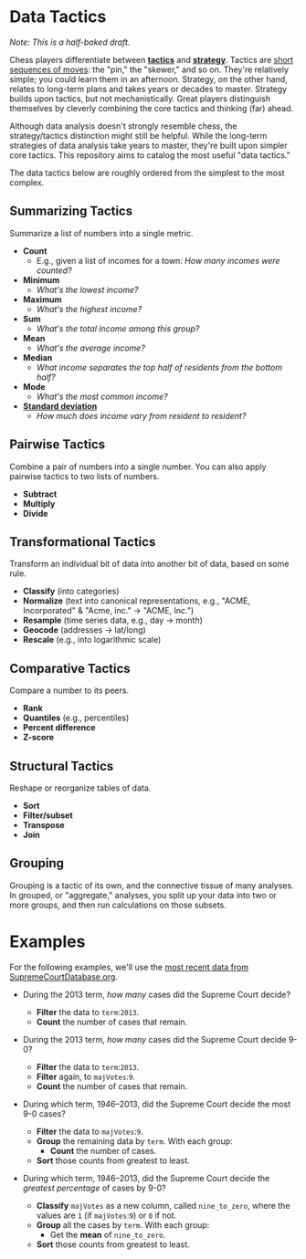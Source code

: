 # Data Tactics

*Note: This is a half-baked draft.*

Chess players differentiate between [__tactics__](http://en.wikipedia.org/wiki/Chess_tactic) and [__strategy__](http://en.wikipedia.org/wiki/Chess_strategy). Tactics are [short sequences of moves](http://www.chessfornovices.com/chessstrategyvstactics.html): the "pin," the "skewer," and so on. They're relatively simple; you could learn them in an afternoon. Strategy, on the other hand, relates to long-term plans and takes years or decades to master. Strategy builds upon tactics, but not mechanistically. Great players distinguish themselves by cleverly combining the core tactics and thinking (far) ahead. 

Although data analysis doesn't strongly resemble chess, the strategy/tactics distinction might still be helpful. While the long-term strategies of data analysis take years to master, they're built upon simpler core tactics. This repository aims to catalog the most useful "data tactics."

The data tactics below are roughly ordered from the simplest to the most complex.

## Summarizing Tactics

Summarize a list of numbers into a single metric.

- __Count__
	- E.g., given a list of incomes for a town: *How many incomes were counted?*
- __Minimum__
	- *What's the lowest income?*
- __Maximum__
	- *What's the highest income?*
- __Sum__
	- *What's the total income among this group?*
- __Mean__
	- *What's the average income?*
- __Median__
	- *What income separates the top half of residents from the bottom half?*
- __Mode__
	- *What's the most common income?*
- [__Standard deviation__](http://en.wikipedia.org/wiki/Standard_deviation)
	- *How much does income vary from resident to resident?*

## Pairwise Tactics

Combine a pair of numbers into a single number. You can also apply pairwise tactics to two lists of numbers.

- __Subtract__
- __Multiply__
- __Divide__

## Transformational Tactics

Transform an individual bit of data into another bit of data, based on some rule.

- __Classify__ (into categories)
- __Normalize__ (text into canonical representations, e.g., "ACME, Incorporated" & "Acme, inc." -> "ACME, Inc.")
- __Resample__ (time series data, e.g., day -> month)
- __Geocode__ (addresses -> lat/long)
- __Rescale__ (e.g., into logarithmic scale)

## Comparative Tactics

Compare a number to its peers.

- __Rank__
- __Quantiles__ (e.g., percentiles)
- __Percent difference__
- __Z-score__

## Structural Tactics

Reshape or reorganize tables of data.

- __Sort__
- __Filter/subset__
- __Transpose__
- __Join__
 
## Grouping

Grouping is a tactic of its own, and the connective tissue of many analyses. In grouped, or "aggregate," analyses, you split up your data into two or more groups, and then run calculations on those subsets.

# Examples

For the following examples, we'll use the [most recent data from SupremeCourtDatabase.org](http://supremecourtdatabase.org/data.php).

- During the 2013 term, *how many* cases did the Supreme Court decide?
	- __Filter__ the data to `term`:`2013`.
	- __Count__ the number of cases that remain.

- During the 2013 term, *how many* cases did the Supreme Court decide 9-0?
	- __Filter__ the data to `term`:`2013`.
	- __Filter__ again, to `majVotes`:`9`.
	- __Count__ the number of cases that remain.

- During which term, 1946–2013, did the Supreme Court decide the most 9-0 cases?
	- __Filter__ the data to `majVotes`:`9`.
	- __Group__ the remaining data by `term`. With each group:
		- __Count__ the number of cases.
	- __Sort__ those counts from greatest to least.

- During which term, 1946–2013, did the Supreme Court decide the *greatest percentage* of cases by 9-0?
	- __Classify__ `majVotes` as a new column, called `nine_to_zero`, where the values are `1` (if `majVotes`:`9`) or `0` if not.
	- __Group__ all the cases by `term`. With each group:
		- Get the __mean__ of `nine_to_zero`.
	- __Sort__ those counts from greatest to least.
